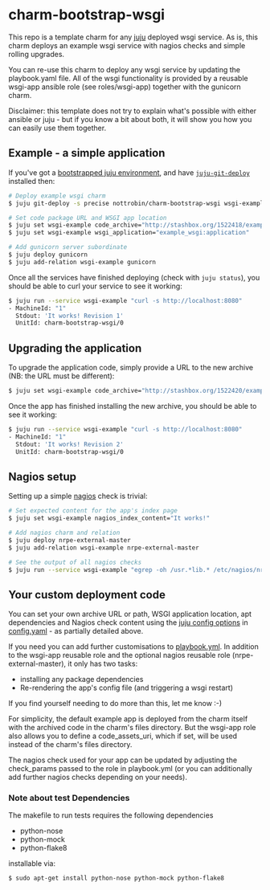 charm-bootstrap-wsgi
====================

This repo is a template charm for any [juju][1] deployed wsgi service.
As is, this charm deploys an example wsgi service with nagios checks and simple
rolling upgrades.

You can re-use this charm to deploy any wsgi service by updating the
playbook.yaml file. All of the wsgi functionality is provided
by a reusable wsgi-app ansible role (see roles/wsgi-app) together
with the gunicorn charm.

Disclaimer: this template does not try to explain what's possible with
either ansible or juju - but if you know a bit about both, it will
show you how you can easily use them together.


## Example - a simple application

If you've got a [bootstrapped juju environment](https://juju.ubuntu.com/docs/getting-started.html), and have [`juju-git-deploy`](https://pypi.python.org/pypi/juju-git-deploy/0.1.1) installed then:

``` bash
# Deploy example wsgi charm
$ juju git-deploy -s precise nottrobin/charm-bootstrap-wsgi wsgi-example

# Set code package URL and WSGI app location
$ juju set wsgi-example code_archive="http://stashbox.org/1522418/example-wsgi-app.v1.tar.bzip2"
$ juju set wsgi-example wsgi_application="example_wsgi:application"

# Add gunicorn server subordinate
$ juju deploy gunicorn
$ juju add-relation wsgi-example gunicorn
```

Once all the services have finished deploying (check with `juju status`),
you should be able to curl your service to see it working:

``` bash
$ juju run --service wsgi-example "curl -s http://localhost:8080"
- MachineId: "1"
  Stdout: 'It works! Revision 1'
  UnitId: charm-bootstrap-wsgi/0
```

## Upgrading the application

To upgrade the application code, simply provide a URL to the new archive (NB: the URL must be different):

``` bash
$ juju set wsgi-example code_archive="http://stashbox.org/1522420/example-wsgi-app.v2.tar.bzip2"
```

Once the app has finished installing the new archive, you should be able to see it working:

``` bash
$ juju run --service wsgi-example "curl -s http://localhost:8080"
- MachineId: "1"
  Stdout: 'It works! Revision 2'
  UnitId: charm-bootstrap-wsgi/0
```

## Nagios setup

Setting up a simple [nagios](http://www.nagios.org/) check is trivial:

``` bash
# Set expected content for the app's index page
$ juju set wsgi-example nagios_index_content="It works!"

# Add nagios charm and relation
$ juju deploy nrpe-external-master
$ juju add-relation wsgi-example nrpe-external-master

# See the output of all nagios checks
$ juju run --service wsgi-example "egrep -oh /usr.*lib.* /etc/nagios/nrpe.d/check_* | sudo -u nagios -s bash"
```

## Your custom deployment code

You can set your own archive URL or path, WSGI application location, apt dependencies
and Nagios check content using the [juju config options](https://juju.ubuntu.com/docs/charms-config.html)
in [config.yaml](config.yaml) - as partially detailed above.

If you need you can add further customisations to [playbook.yml](playbook.yml).
In addition to the wsgi-app reusable role and the optional nagios reusable role
(nrpe-external-master), it only has two tasks:

 * installing any package dependencies
 * Re-rendering the app's config file (and triggering a wsgi restart)

If you find yourself needing to do more than this, let me know :-)

For simplicity, the default example app is deployed from the charm itself with
the archived code in the charm's files directory. But the wsgi-app role also
allows you to define a code_assets_uri, which if set, will be used instead of
the charm's files directory.

The nagios check used for your app can be updated by adjusting the
check_params passed to the role in playbook.yml (or you can additionally
add further nagios checks depending on your needs).

### Note about test Dependencies

The makefile to run tests requires the following dependencies

- python-nose
- python-mock
- python-flake8

installable via:

```
$ sudo apt-get install python-nose python-mock python-flake8
```

[1]: http://juju.ubuntu.com/
[2]: http://ansibleworks.com/
